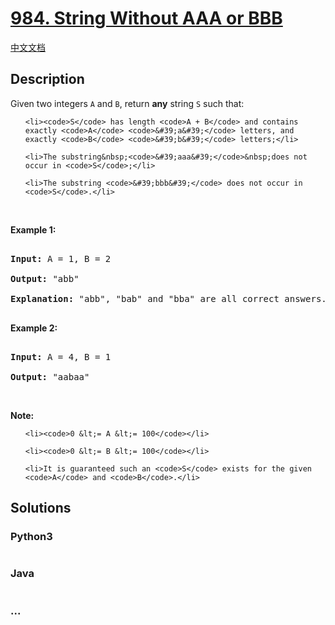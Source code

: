 # [984. String Without AAA or BBB](https://leetcode.com/problems/string-without-aaa-or-bbb)

[中文文档](/solution/0900-0999/0984.String%20Without%20AAA%20or%20BBB/README.md)

## Description

<p>Given two integers <code>A</code> and <code>B</code>, return <strong>any</strong> string <code>S</code> such that:</p>

<ul>

    <li><code>S</code> has length <code>A + B</code> and contains exactly <code>A</code> <code>&#39;a&#39;</code> letters, and exactly <code>B</code> <code>&#39;b&#39;</code> letters;</li>

    <li>The substring&nbsp;<code>&#39;aaa&#39;</code>&nbsp;does not occur in <code>S</code>;</li>

    <li>The substring <code>&#39;bbb&#39;</code> does not occur in <code>S</code>.</li>

</ul>

<p>&nbsp;</p>

<p><strong>Example 1:</strong></p>

<pre>

<strong>Input: </strong>A = <span id="example-input-1-1">1</span>, B = <span id="example-input-1-2">2</span>

<strong>Output: </strong><span id="example-output-1">&quot;abb&quot;

</span><strong>Explanation:</strong> &quot;abb&quot;, &quot;bab&quot; and &quot;bba&quot; are all correct answers.

</pre>

<div>

<p><strong>Example 2:</strong></p>

<pre>

<strong>Input: </strong>A = <span id="example-input-2-1">4</span>, B = <span id="example-input-2-2">1</span>

<strong>Output: </strong><span id="example-output-2">&quot;aabaa&quot;</span></pre>

<p>&nbsp;</p>

</div>

<p><strong>Note:</strong></p>

<ol>

    <li><code>0 &lt;= A &lt;= 100</code></li>

    <li><code>0 &lt;= B &lt;= 100</code></li>

    <li>It is guaranteed such an <code>S</code> exists for the given <code>A</code> and <code>B</code>.</li>

</ol>

## Solutions

<!-- tabs:start -->

### **Python3**

```python

```

### **Java**

```java

```

### **...**

```

```

<!-- tabs:end -->
